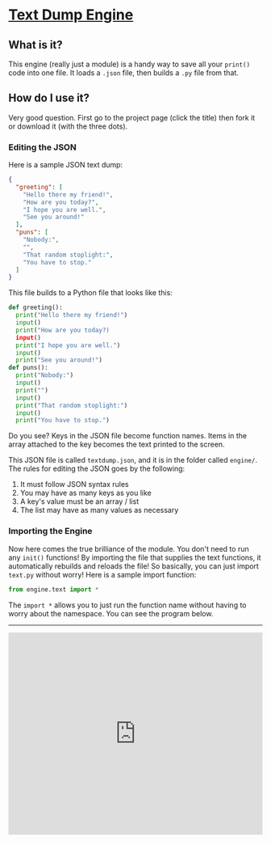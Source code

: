 # [Text Dump Engine](https://repl.it/@BD103/Text-Dump-Engine)
## What is it?
This engine (really just a module) is a handy way to save all your `print()` code into one file. It loads a `.json` file, then builds a `.py` file from that.

## How do I use it?
Very good question. First go to the project page (click the title) then fork it or download it (with the three dots).

### Editing the JSON
Here is a sample JSON text dump:

```json
{
  "greeting": [
    "Hello there my friend!",
    "How are you today?",
    "I hope you are well.",
    "See you around!"
  ],
  "puns": [
    "Nobody:",
    "",
    "That random stoplight:",
    "You have to stop."
  ]
}
```

This file builds to a Python file that looks like this:
```python
def greeting():
  print("Hello there my friend!")
  input()
  print("How are you today?)
  input()
  print("I hope you are well.")
  input()
  print("See you around!")
def puns():
  print("Nobody:")
  input()
  print("")
  input()
  print("That random stoplight:")
  input()
  print("You have to stop.")
```

Do you see? Keys in the JSON file become function names. Items in the array attached to the key becomes the text printed to the screen.

This JSON file is called `textdump.json`, and it is in the folder called `engine/`. The rules for editing the JSON goes by the following:

1. It must follow JSON syntax rules
2. You may have as many keys as you like
3. A key's value must be an array / list
4. The list may have as many values as necessary

### Importing the Engine
Now here comes the true brilliance of the module. You don't need to run any `init()` functions! By importing the file that supplies the text functions, it automatically rebuilds and reloads the file! So basically, you can just import `text.py` without worry! Here is a sample import function:
```python
from engine.text import *
```

The `import *` allows you to just run the function name without having to worry about the namespace. You can see the program below.

-------

<iframe height="400px" width="100%" src="https://repl.it/@BD103/Text-Dump-Engine?lite=true" scrolling="no" frameborder="no" allowtransparency="true" allowfullscreen="true" sandbox="allow-forms allow-pointer-lock allow-popups allow-same-origin allow-scripts allow-modals"></iframe>